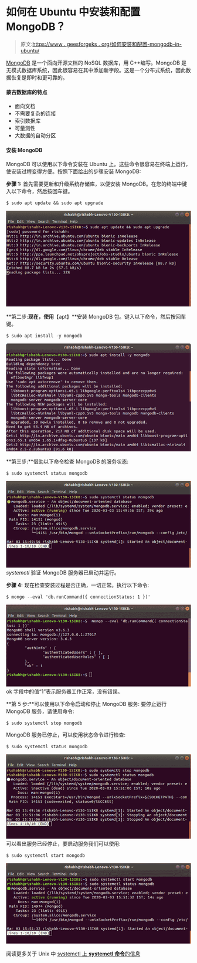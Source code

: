 # 如何在 Ubuntu 中安装和配置 MongoDB？

> 原文:[https://www . geesforgeks . org/如何安装和配置-mongodb-in-ubuntu/](https://www.geeksforgeeks.org/how-to-install-and-configure-mongodb-in-ubuntu/)

[MongoDB](https://www.geeksforgeeks.org/mongodb-an-introduction/) 是一个面向开源文档的 NoSQL 数据库，用 C++编写。MongoDB 是无模式数据库系统，因此很容易在其中添加新字段。这是一个分布式系统，因此数据恢复是即时和更可靠的。

#### 蒙古数据库的特点

*   面向文档
*   不需要复杂的连接
*   索引数据库
*   可量测性
*   大数据的自动分区

#### 安装 MongoDB

MongoDB 可以使用以下命令安装在 Ubuntu 上。这些命令很容易在终端上运行，使安装过程变得方便。按照下面给出的步骤安装 MongoDB:

**步骤 1:** 首先需要更新和升级系统存储库，以便安装 MongoDB。在您的终端中键入以下命令，然后按回车键。

```
$ sudo apt update && sudo apt upgrade
```

![MongoDB-Ubuntu-Installation-01](img/22bc0ba9638d54f2c11b44c53ea7a552.png)

**第二步:**现在，使用**【apt】**安装 MongoDB 包。键入以下命令，然后按回车键。

```
$ sudo apt install -y mongodb
```

![MongoDB-Ubuntu-Installation-02](img/d3dd2563a89a64dad8415b02d6df1719.png)

**第三步:**借助以下命令检查 MongoDB 的服务状态:

```
$ sudo systemctl status mongodb
```

![MongoDB-Ubuntu-Installation-03](img/5220f957cf8a1126e0c3f2462bbacaa8.png)
*systemctl* 验证 MongoDB 服务器已启动并运行。

**步骤 4:** 现在检查安装过程是否正确，一切正常。执行以下命令:

```
$ mongo --eval 'db.runCommand({ connectionStatus: 1 })'
```

![MongoDB-Ubuntu-Installation-04](img/ed5e71f813700b9d06cbe0117e56b116.png)
ok 字段中的值“1”表示服务器工作正常，没有错误。

**第 5 步:**可以使用以下命令启动和停止 MongoDB 服务:
要停止运行 MongoDB 服务，请使用命令:

```
$ sudo systemctl stop mongodb
```

MongoDB 服务已停止，可以使用状态命令进行检查:

```
$ sudo systemctl status mongodb
```

![MongoDB-Ubuntu-Installation-05](img/82b554abb4d88dfaba89679818a07712.png)
可以看出服务已经停止，要启动服务我们可以使用:

```
$ sudo systemctl start mongodb
```

![MongoDB-Ubuntu-Installation-06](img/f084c70f9ba356649e2ce920b1e62670.png)

阅读更多关于 Unix 中 [systemctl 上 **systemctl 命令**的信息](https://www.geeksforgeeks.org/systemctl-in-unix/)